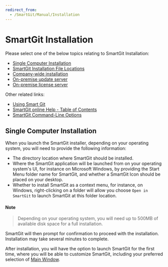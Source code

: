 ```yaml
---
redirect_from:
  - /SmartGit/Manual/Installation
---
```

# SmartGit Installation

Please select one of the below topics relating to SmartGit Installation:

  - [Single Computer Installation](#single-computer-installation)
  - [SmartGit Installation File Locations](Installation-and-Files.md)
  - [Company-wide installation](Company-wide-installation.md)
  - [On-premise update server](On-premise-update-server.md)
  - [On-premise license server](On-premise-license-server.md)

Other related links:
- [Using Smart Git](../GUI/GUI.md)
- [SmartGit online Help - Table of Contents](../index.md)
- [SmartGit Command-Line Options](../GUI/Command-Line-Options.md)

## Single Computer Installation

When you launch the SmartGit installer, depending on your operating system, you will need to provide the following information:
- The directory location where SmartGit should be installed.
- Where the SmartGit application will be launched from on your operating system's UI, for instance on Microsoft Windows, by providing the Start Menu folder name for SmartGit, and whether a SmartGit Icon should be placed on your desktop.
- Whether to install SmartGit as a context menu, for instance, on Windows, right-clicking on a folder will allow you choose `Open in SmartGit` to launch SmartGit at this folder location.

#### Note
> Depending on your operating system, you will need up to 500MB of available disk space for a full installation.

SmartGit will then prompt for confirmation to proceed with the installation.
Installation may take several minutes to complete.

After installation, you will have the option to launch SmartGit for the first time, where you will be able to customize SmartGit, including your preferred selection of [Main Window](../GUI/Main-Windows.md).


